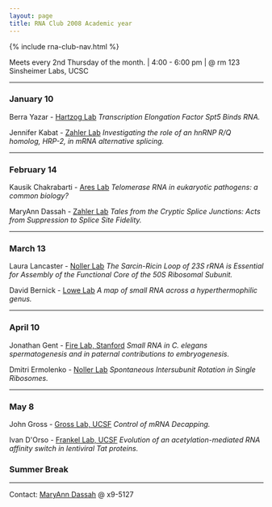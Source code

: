 ```yaml
---
layout: page
title: RNA Club 2008 Academic year
---
```


{% include rna-club-nav.html %}


Meets every 2nd Thursday of the month. | 4:00 - 6:00 pm | @ rm 123 Sinsheimer Labs, UCSC 

****

### **January 10**

Berra Yazar - [Hartzog Lab](http://biomedical.ucsc.edu/Hartzog.html)
*Transcription Elongation Factor Spt5 Binds RNA.*

Jennifer Kabat - [Zahler Lab](http://bio.research.ucsc.edu/people/zahler/)
*Investigating the role of an hnRNP R/Q homolog, HRP-2, in mRNA alternative splicing.*

****

### **February 14**

Kausik Chakrabarti - [Ares Lab](http://ribonode.ucsc.edu/)
*Telomerase RNA in eukaryotic pathogens: a common biology?*

MaryAnn Dassah - [Zahler Lab](http://bio.research.ucsc.edu/people/zahler/)
*Tales from the Cryptic Splice Junctions: Acts from Suppression to Splice Site Fidelity.*

****

### **March 13**

Laura Lancaster - [Noller Lab](http://rna.ucsc.edu/rnacenter/noller_lab.html)
*The Sarcin-Ricin Loop of 23S rRNA is Essential for Assembly of the Functional Core of the 50S Ribosomal Subunit.*

David Bernick - [Lowe Lab](http://lowelab.ucsc.edu/)
*A map of small RNA across a hyperthermophilic genus.*

****

### **April 10**

Jonathan Gent - [Fire Lab, Stanford](http://firelab.stanford.edu/)
*Small RNA in C. elegans spermatogenesis and in paternal contributions to embryogenesis.*

Dmitri Ermolenko - [Noller Lab](http://rna.ucsc.edu/rnacenter/noller_lab.html)
*Spontaneous Intersubunit Rotation in Single Ribosomes.*

****

### **May 8**

John Gross - [Gross Lab, UCSF](http://www.grosslab.ucsf.edu/)
*Control of mRNA Decapping.*

Ivan D'Orso - [Frankel Lab, UCSF](http://www.ucsf.edu/frankel/frankel_homepage.html)
*Evolution of an acetylation-mediated RNA affinity switch in lentiviral Tat proteins.*

### Summer Break

****



Contact:	[MaryAnn Dassah](mailto:dassah%5Bat%5Dbiology.ucsc.edu) @ x9-5127


